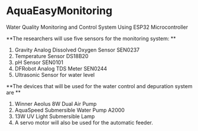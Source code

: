 # AquaEasyMonitoring
Water Quality Monitoring and Control System Using ESP32 Microcontroller

**The researchers will use five sensors for the monitoring system: **

1. Gravity Analog Dissolved Oxygen Sensor SEN0237
2. Temperature Sensor DS18B20
3. pH Sensor SEN0101
4. DFRobot Analog TDS Meter SEN0244
5. Ultrasonic Sensor for water level

**The devices that will be used for the water control and depuration system are **

1. Winner Aeolus 8W Dual Air Pump
2. AquaSpeed Submersible Water Pump A2000
3. 13W UV Light Submersible Lamp
4. A servo motor will also be used for the automatic feeder.
